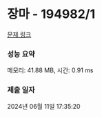 # 장마 - 194982/1 

[문제 링크](https://level.goorm.io/exam/194982/%EC%9E%A5%EB%A7%88/quiz/1) 

### 성능 요약

메모리: 41.88 MB, 시간: 0.91 ms

### 제출 일자

2024년 06월 11일 17:35:20

